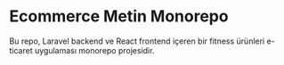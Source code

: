# Ecommerce Metin Monorepo

Bu repo, Laravel backend ve React frontend içeren bir fitness ürünleri e-ticaret uygulaması monorepo projesidir.